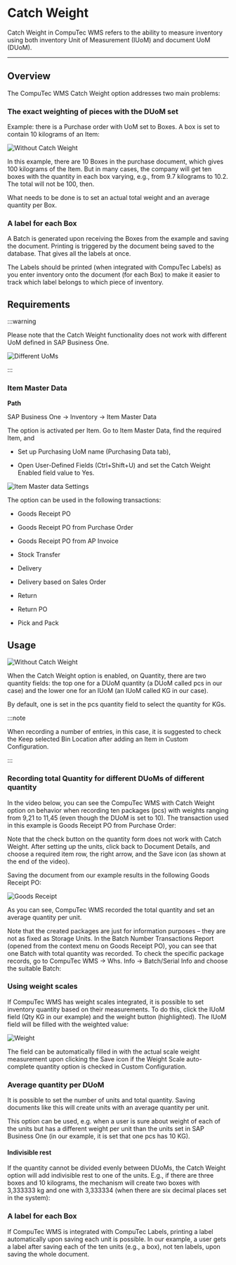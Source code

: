 # Catch Weight

Catch Weight in CompuTec WMS refers to the ability to measure inventory using both inventory Unit of Measurement (IUoM) and document UoM (DUoM).

---

## Overview

The CompuTec WMS Catch Weight option addresses two main problems:

### The exact weighting of pieces with the DUoM set

Example: there is a Purchase order with UoM set to Boxes. A box is set to contain 10 kilograms of an Item:

![Without Catch Weight](./media/without-catch-weight-pf1.webp)

In this example, there are 10 Boxes in the purchase document, which gives 100 kilograms of the Item. But in many cases, the company will get ten boxes with the quantity in each box varying, e.g., from 9.7 kilograms to 10.2. The total will not be 100, then.

What needs to be done is to set an actual total weight and an average quantity per Box.

### A label for each Box

A Batch is generated upon receiving the Boxes from the example and saving the document. Printing is triggered by the document being saved to the database. That gives all the labels at once.

The Labels should be printed (when integrated with CompuTec Labels) as you enter inventory onto the document (for each Box) to make it easier to track which label belongs to which piece of inventory.

## Requirements

:::warning

Please note that the Catch Weight functionality does not work with different UoM defined in SAP Business One.

![Different UoMs](./media/different-uoms.webp)

:::

### Item Master Data

**Path**

SAP Business One → Inventory → Item Master Data

The option is activated per Item. Go to Item Master Data, find the required Item, and

- Set up Purchasing UoM name (Purchasing Data tab),

- Open User-Defined Fields (Ctrl+Shift+U) and set the Catch Weight Enabled field value to Yes.

![Item Master data Settings](./media/item-master-data-settings.webp)

The option can be used in the following transactions:

- Goods Receipt PO

- Goods Receipt PO from Purchase Order

- Goods Receipt PO from AP Invoice

- Stock Transfer

- Delivery

- Delivery based on Sales Order

- Return

- Return PO

- Pick and Pack

## Usage

![Without Catch Weight](./media/without-catch-weight-grpo-from-purchase.webp)

When the Catch Weight option is enabled, on Quantity, there are two quantity fields: the top one for a DUoM quantity (a DUoM called pcs in our case) and the lower one for an IUoM (an IUoM called KG in our case).

By default, one is set in the pcs quantity field to select the quantity for KGs.

:::note

When recording a number of entries, in this case, it is suggested to check the Keep selected Bin Location after adding an Item in Custom Configuration.

:::

### Recording total Quantity for different DUoMs of different quantity

In the video below, you can see the CompuTec WMS with Catch Weight option on behavior when recording ten packages (pcs) with weights ranging from 9,21 to 11,45 (even though the DUoM is set to 10). The transaction used in this example is Goods Receipt PO from Purchase Order:

Note that the check button on the quantity form does not work with Catch Weight. After setting up the units, click back to Document Details, and choose a required item row, the right arrow, and the Save icon (as shown at the end of the video).

Saving the document from our example results in the following Goods Receipt PO:

![Goods Receipt](./media/goods-receipt-po-result.webp)

As you can see, CompuTec WMS recorded the total quantity and set an average quantity per unit.

Note that the created packages are just for information purposes – they are not as fixed as Storage Units. In the Batch Number Transactions Report (opened from the context menu on Goods Receipt PO), you can see that one Batch with total quantity was recorded. To check the specific package records, go to CompuTec WMS → Whs. Info → Batch/Serial Info and choose the suitable Batch:

### Using weight scales

If CompuTec WMS has weight scales integrated, it is possible to set inventory quantity based on their measurements. To do this, click the IUoM field (Qty KG in our example) and the weight button (highlighted). The IUoM field will be filled with the weighted value:

![Weight](./media/weight.webp)

The field can be automatically filled in with the actual scale weight measurement upon clicking the Save icon if the Weight Scale auto-complete quantity option is checked in Custom Configuration.

### Average quantity per DUoM

It is possible to set the number of units and total quantity. Saving documents like this will create units with an average quantity per unit.

This option can be used, e.g. when a user is sure about weight of each of the units but has a different weight per unit than the units set in SAP Business One (in our example, it is set that one pcs has 10 KG).

#### Indivisible rest

If the quantity cannot be divided evenly between DUoMs, the Catch Weight option will add indivisible rest to one of the units. E.g., if there are three boxes and 10 kilograms, the mechanism will create two boxes with 3,333333 kg and one with 3,333334 (when there are six decimal places set in the system):

### A label for each Box

If CompuTec WMS is integrated with CompuTec Labels, printing a label automatically upon saving each unit is possible. In our example, a user gets a label after saving each of the ten units (e.g., a box), not ten labels, upon saving the whole document.
